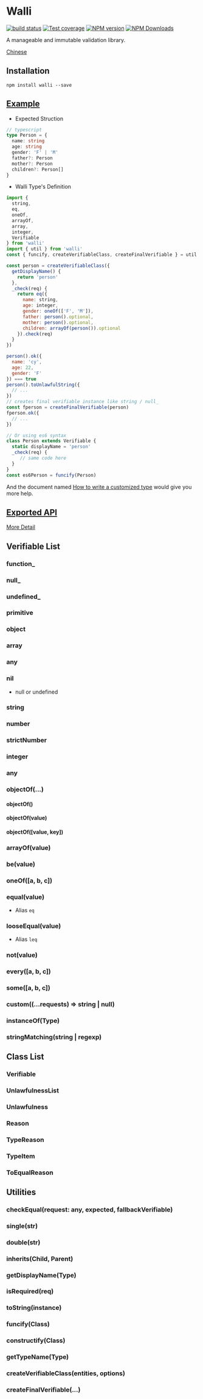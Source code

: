 # Walli

[![build status](https://img.shields.io/travis/imcuttle/walli/master.svg?style=flat-square)](https://travis-ci.org/imcuttle/walli)
[![Test coverage](https://img.shields.io/codecov/c/github/imcuttle/walli.svg?style=flat-square)](https://codecov.io/github/imcuttle/walli?branch=master)
[![NPM version](https://img.shields.io/npm/v/walli.svg?style=flat-square)](https://www.npmjs.com/package/walli)
[![NPM Downloads](https://img.shields.io/npm/dm/walli.svg?style=flat-square&maxAge=43200)](https://www.npmjs.com/package/walli)

A manageable and immutable validation library.

[Chinese](https://imcuttle.github.io/walli-born)

## Installation
```
npm install walli --save
```

## [Example](./src/__tests__/examples.spec.ts)

- Expected Struction

```typescript
// typescript
type Person = {
  name: string
  age: string
  gender: 'F' | 'M'
  father?: Person
  mother?: Person
  children?: Person[]
}
```

- Walli Type's Definition

```javascript
import {
  string,
  eq,
  oneOf,
  arrayOf,
  array,
  integer,
  Verifiable
} from 'walli'
import { util } from 'walli'
const { funcify, createVerifiableClass, createFinalVerifiable } = util

const person = createVerifiableClass({
  getDisplayName() {
    return 'person'
  },
  _check(req) {
    return eq({
      name: string,
      age: integer,
      gender: oneOf(['F', 'M']),
      father: person().optional,
      mother: person().optional,
      children: arrayOf(person()).optional
    }).check(req)
  }
})

person().ok({
  name: 'cy',
  age: 22,
  gender: 'F'
}) === true
person().toUnlawfulString({
  // ...
})
// creates final verifiable instance like string / null_
const fperson = createFinalVerifiable(person)
fperson.ok({
  // ...
})

// Or using es6 syntax
class Person extends Verifiable {
  static displayName = 'person'
  _check(req) {
     // same code here
  }
}
const es6Person = funcify(Person)
```

And the document named [How to write a customized type](./docs/How-To-Write-Customized-Type.md) would give you more help.

## [Exported API](./src/walli.ts)

[More Detail](https://imcuttle.github.io/walli)

## Verifiable List

### function_
### null_
### undefined_
### primitive
### object
### array
### any
### nil
- null or undefined
### string
### number
### strictNumber
### integer
### any

### objectOf(...)
#### objectOf()
#### objectOf(value)
#### objectOf([value, key])
### arrayOf(value)
### be(value)
### oneOf([a, b, c])
### equal(value)
- Alias `eq`
### looseEqual(value)
- Alias `leq`
### not(value)
### every([a, b, c])
### some([a, b, c])
### custom((...requests) => string | null)
### instanceOf(Type)
### stringMatching(string | regexp)

## Class List
### Verifiable
### UnlawfulnessList
### Unlawfulness
### Reason
### TypeReason
### TypeItem
### ToEqualReason

## Utilities
### checkEqual(request: any, expected, fallbackVerifiable)
### single(str)
### double(str)
### inherits(Child, Parent)
### getDisplayName(Type)
### isRequired(req)
### toString(instance)
### funcify(Class)
### constructify(Class)
### getTypeName(Type)
### createVerifiableClass(entities, options)
### createFinalVerifiable(...)

